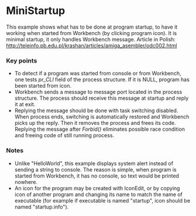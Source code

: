 # MiniStartup

This example shows what has to be done at program startup, to have it working when started from Workbench (by clicking program icon). It is minimal startup, it only handles Workbench message. Article in Polish: http://teleinfo.pb.edu.pl/krashan/articles/amiga_asembler/odc002.html

### Key points

* To detect if a program was started from console or from Workbench, one tests *pr_CLI* field of the process structure. If it is NULL, program has been started from icon.
* Workbench sends a message to message port located in the process structure. The process should receive this message at startup and reply it at exit.
* Replying the message should be done with task switching disabled. When process ends, switching is automatically restored and Workbench picks up the reply. Then it removes the process and frees its code. Replying the message after *Forbid()* eliminates possible race condition and freeing code of still running process.

### Notes

* Unlike "HelloWorld", this example displays system alert instead of sending a string to console. The reason is simple, when program is started from Workbench, it has no console, so text would be printed nowhere.
* An icon for the program may be created with IconEdit, or by copying icon of another program and changing its name to match the name of executable (for example if executable is named "startup", icon should be named "startup.info").
